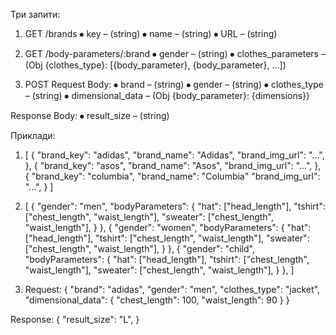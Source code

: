 Три запити:

1. GET /brands
   ⦁ key – (string)
   ⦁ name – (string)
   ⦁ URL – (string)

2. GET /body-parameters/:brand
   ⦁ gender – (string)
   ⦁ clothes_parameters – (Obj {clothes_type}: [{body_parameter}, {body_parameter}, …])

3. POST 
   Request Body:
   ⦁ brand – (string)
   ⦁ gender – (string)
   ⦁ clothes_type – (string)
   ⦁ dimensional_data – (Obj {body_parameter}: {dimensions})

Response Body:
⦁ result_size – (string)

Приклади:

1. [
        {
        "brand_key": "adidas",
        "brand_name": "Adidas",
        "brand_img_url": "...",
        },
        {
        "brand_key": "asos",
        "brand_name": "Asos",
        "brand_img_url": "...",
        },
        {
        "brand_key": "columbia",
        "brand_name": "Columbia"
        "brand_img_url": "...",
        }
   ]

2. [
    {
    "gender": "men",
    "bodyParameters": {
        "hat": ["head_length"],
        "tshirt": ["chest_length", "waist_length"],
        "sweater": ["chest_length", "waist_length"],
        }
    },
    {
    "gender": "women",
    "bodyParameters": {
        "hat": ["head_length"],
        "tshirt": ["chest_length", "waist_length"],
        "sweater": ["chest_length", "waist_length"],
        }
    },
    {
    "gender": "child",
    "bodyParameters": {
        "hat": ["head_length"],
        "tshirt": ["chest_length", "waist_length"],
        "sweater": ["chest_length", "waist_length"],
        }
    },
   ]

3. Request:
{
  "brand": "adidas",
  "gender": "men",
  "clothes_type": "jacket",
  "dimensional_data": {
    "chest_length": 100,
    "waist_length": 90
  }
}

Response:
{
    "result_size": "L",
}
